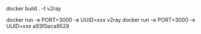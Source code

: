 docker build . -t v2ray

docker run -e PORT=3000 -e UUID=xxx v2ray
docker run -e PORT=3000 -e UUID=xxx a93f0aca9529